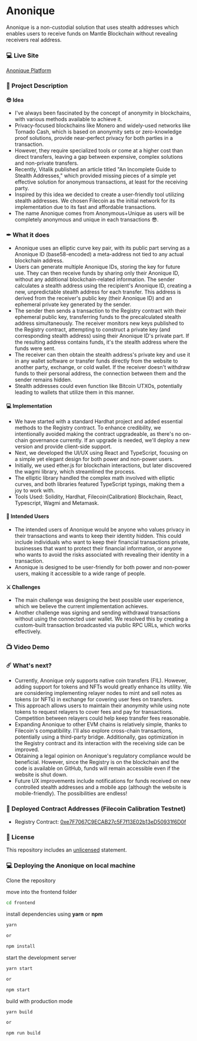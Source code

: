 # Anonique
Anonique is a non-custodial solution that uses stealth addresses which enables users to receive funds on Mantle Blockchain without revealing receivers real address.

### 💻 Live Site
[Anonique Platform](https://anonique-d0ca62.spheron.app/)

### 📝 Project Description

#### 😎 Idea
- I've always been fascinated by the concept of anonymity in blockchains, with various methods available to achieve it.
- Privacy-focused blockchains like Monero and widely-used networks like Tornado Cash, which is based on anonymity sets or zero-knowledge proof solutions, provide near-perfect privacy for both parties in a transaction.
- However, they require specialized tools or come at a higher cost than direct transfers, leaving a gap between expensive, complex solutions and non-private transfers.
- Recently, Vitalik published an article titled "An Incomplete Guide to Stealth Addresses," which provided missing pieces of a simple yet effective solution for anonymous transactions, at least for the receiving party.
- Inspired by this idea we decided to create a user-friendly tool utilizing stealth addresses. We chosen Filecoin as the initial network for its implementation due to its fast and affordable transactions.
- The name Anonique comes from Anonymous+Unique as users will be completely anonymous and unique in each transactions 😎.

### ✒ What it does
- Anonique uses an elliptic curve key pair, with its public part serving as a Anonique ID (base58-encoded) a meta-address not tied to any actual blockchain address.
- Users can generate multiple Anonique IDs, storing the key for future use. They can then receive funds by sharing only their Anonique ID, without any additional blockchain-related information. The sender calculates a stealth address using the recipient's Anonique ID, creating a new, unpredictable stealth address for each transfer. This address is derived from the receiver's public key (their Anonique ID) and an ephemeral private key generated by the sender.
- The sender then sends a transaction to the Registry contract with their ephemeral public key, transferring funds to the precalculated stealth address simultaneously. The receiver monitors new keys published to the Registry contract, attempting to construct a private key (and corresponding stealth address) using their Anonique ID's private part. If the resulting address contains funds, it's the stealth address where the funds were sent.
- The receiver can then obtain the stealth address's private key and use it in any wallet software or transfer funds directly from the website to another party, exchange, or cold wallet. If the receiver doesn't withdraw funds to their personal address, the connection between them and the sender remains hidden.
- Stealth addresses could even function like Bitcoin UTXOs, potentially leading to wallets that utilize them in this manner.

#### 💻 Implementation
- We have started with a standard Hardhat project and added essential methods to the Registry contract. To enhance credibility, we intentionally avoided making the contract upgradeable, as there's no on-chain governance currently. If an upgrade is needed, we'll deploy a new version and provide client-side support.
- Next, we developed the UI/UX using React and TypeScript, focusing on a simple yet elegant design for both power and non-power users. 
- Initially, we used ether.js for blockchain interactions, but later discovered the wagmi library, which streamlined the process.
- The elliptic library handled the complex math involved with elliptic curves, and both libraries featured TypeScript typings, making them a joy to work with.
- Tools Used: Solidity, Hardhat, Filecoin(Calibration) Blockchain, React, Typescript, Wagmi and Metamask.

#### 👥 Intended Users
- The intended users of Anonique would be anyone who values privacy in their transactions and wants to keep their identity hidden. This could include individuals who want to keep their financial transactions private, businesses that want to protect their financial information, or anyone who wants to avoid the risks associated with revealing their identity in a transaction.
- Anonique is designed to be user-friendly for both power and non-power users, making it accessible to a wide range of people.

#### ⚔ Challenges
- The main challenge was designing the best possible user experience, which we believe the current implementation achieves.
- Another challenge was signing and sending withdrawal transactions without using the connected user wallet. We resolved this by creating a custom-built transaction broadcasted via public RPC URLs, which works effectively.


### 📺 Video Demo


### ☄️ What's next?
- Currently, Anonique only supports native coin transfers (FIL). However, adding support for tokens and NFTs would greatly enhance its utility. We are considering implementing relayer nodes to mint and sell notes as tokens (or NFTs) in exchange for covering user fees on transfers.
- This approach allows users to maintain their anonymity while using note tokens to request relayers to cover fees and pay for transactions. Competition between relayers could help keep transfer fees reasonable.
- Expanding Anonique to other EVM chains is relatively simple, thanks to Filecoin's compatibility. I'll also explore cross-chain transactions, potentially using a third-party bridge. Additionally, gas optimization in the Registry contract and its interaction with the receiving side can be improved.
- Obtaining a legal opinion on Anonique's regulatory compliance would be beneficial. However, since the Registry is on the blockchain and the code is available on GitHub, funds will remain accessible even if the website is shut down.
- Future UX improvements include notifications for funds received on new controlled stealth addresses and a mobile app (although the website is mobile-friendly). The possibilities are endless!


### 💪 Deployed Contract Addresses (Filecoin Calibration Testnet)
- Registry Contract: [0xe7F7067C9ECAB27c5F7f13E02b13eD50931f6D0f](https://calibration.filfox.info/en/address/0xe7F7067C9ECAB27c5F7f13E02b13eD50931f6D0f)

### 🚫 License
This repository includes an [unlicensed](http://unlicense.org/) statement.

### 💻 Deploying the Anonique on local machine

Clone the repository

move into the frontend folder

```sh
cd frontend
```

install dependencies using **yarn** or **npm**

```sh
yarn

or

npm install
```

start the development server
```sh
yarn start

or

npm start
```

build with production mode
```sh
yarn build

or

npm run build
```
